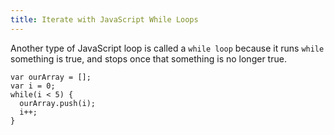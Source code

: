```yaml
---
title: Iterate with JavaScript While Loops
---
```

Another type of JavaScript loop is called a `while loop` because it runs `while` something is true, and stops once that something is no longer true.

    var ourArray = [];
    var i = 0;
    while(i < 5) {
      ourArray.push(i);
      i++;
    }